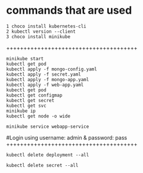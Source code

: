 
# commands that are used 

```
1 choco install kubernetes-cli
2 kubectl version --client
3 choco install minikube
```
++++++++++++++++++++++++++++++++++++++
```
minikube start
kubectl get pod
kubectl apply -f mongo-config.yaml
kubectl apply -f secret.yaml
kubectl apply -f mongo-app.yaml
kubectl apply -f web-app.yaml
kubectl get pod
kubectl get configmap
kubectl get secret
kubectl get svc
minikube ip
kubectl get node -o wide
```

```
minikube service webapp-service

```
#Login using username: admin & password: pass
++++++++++++++++++++++++++++++++++++++
```
kubectl delete deployment --all
```
```
kubectl delete secret --all
```
